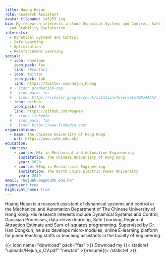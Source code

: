```yaml
---
title: Huang Hejun
role: Research Assistant
avatar_filename: 143253.jpg
bio: My research interests include Dynamical Systems and Control, Safe Learning
  and Stability Exploration.
interests:
  - Dynamical Systems and Control
  - Safe Learning
  - Optimization
  - Reinforcement Learning
social:
  - icon: envelope
    icon_pack: fas
    link: /#contact
  - icon: twitter
    icon_pack: fab
    link: https://twitter.com/hejun_huang
  # - icon: graduation-cap
  #   icon_pack: fas
  #   link: https://scholar.google.co.uk/citations?user=sIwtMXoAAAAJ
  - icon: github
    icon_pack: fab
    link: https://github.com/Wogwan
  # - icon: linkedin
  #   icon_pack: fab
  #   link: https://www.linkedin.com/
organizations:
  - name: The Chinese University of Hong Kong
    url: https://www.cuhk.edu.hk/
education:
  courses:
    - course: MSc in Mechanical and Automation Engineering
      institution: The Chinese University of Hong Kong
      year: 2020
    - course: BEng in Mechatronic Engineering
      institution: The North China Electric Power University
      year: 2019
email: "hejunhuang@cuhk.edu.hk"
superuser: true
highlight_name: true
---
```

Huang Hejun is a research assistant of dynamical systems and control at the Mechanical and Automation Department of The Chinese University of Hong Kong. His research interests include Dynamical Systems and Control, Gaussian Processes, data-driven learning, Safe Learning, Region of Attraction Estimate and Sum-of-squares programming. Supervised by Dr. Han Dongkun, he also develops micro-modules, online E-learning platform for junior teaching staffs or teaching assistants in the faculty of engineering.

{{< icon name="download" pack="fas" >}} Download my {{< staticref "uploads/Hejun_s_CV.pdf" "newtab" >}}resumé{{< /staticref >}}.